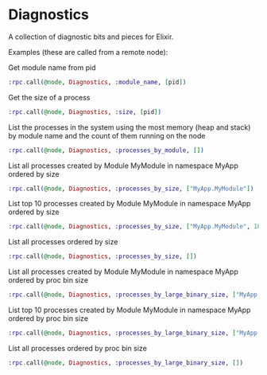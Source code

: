 # Diagnostics

A collection of diagnostic bits and pieces for Elixir. 

Examples (these are called from a remote node):

Get module name from pid
```elixir
:rpc.call(@node, Diagnostics, :module_name, [pid])
```

Get the size of a process
```elixir
:rpc.call(@node, Diagnostics, :size, [pid])
```

List the processes in the system using the most memory (heap and stack) by module name and the count of them running on the node
```elixir
:rpc.call(@node, Diagnostics, :processes_by_module, [])
```

List all processes created by Module MyModule in namespace MyApp ordered by size
```elixir
:rpc.call(@node, Diagnostics, :processes_by_size, ["MyApp.MyModule"])
```

List top 10 processes created by Module MyModule in namespace MyApp ordered by size
```elixir
:rpc.call(@node, Diagnostics, :processes_by_size, ["MyApp.MyModule", 10])
```

List all processes ordered by size
```elixir
:rpc.call(@node, Diagnostics, :processes_by_size, [])
```

List all processes created by Module MyModule in namespace MyApp ordered by proc bin size
```elixir
:rpc.call(@node, Diagnostics, :processes_by_large_binary_size, ["MyApp.MyModule"])
```

List top 10 processes created by Module MyModule in namespace MyApp ordered by proc bin size
```elixir
:rpc.call(@node, Diagnostics, :processes_by_large_binary_size, ["MyApp.MyModule", 10])
```

List all processes ordered by proc bin size
```elixir
:rpc.call(@node, Diagnostics, :processes_by_large_binary_size, [])
```


